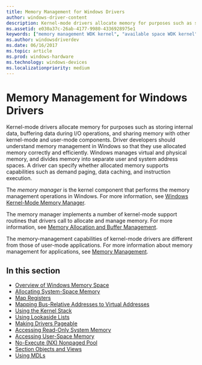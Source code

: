 ```yaml
---
title: Memory Management for Windows Drivers
author: windows-driver-content
description: Kernel-mode drivers allocate memory for purposes such as storing internal data, buffering data during I/O operations, and sharing memory with other kernel-mode and user-mode components.
ms.assetid: e030a37c-26ab-4177-9980-4336928975e1
keywords: ["memory management WDK kernel", "available space WDK kernel", "free space WDK kernel", "space WDK See memory WDK"]
ms.author: windowsdriverdev
ms.date: 06/16/2017
ms.topic: article
ms.prod: windows-hardware
ms.technology: windows-devices
ms.localizationpriority: medium
---
```


# Memory Management for Windows Drivers


Kernel-mode drivers allocate memory for purposes such as storing internal data, buffering data during I/O operations, and sharing memory with other kernel-mode and user-mode components. Driver developers should understand memory management in Windows so that they use allocated memory correctly and efficiently. Windows manages virtual and physical memory, and divides memory into separate user and system address spaces. A driver can specify whether allocated memory supports capabilities such as demand paging, data caching, and instruction execution.




The *memory manager* is the kernel component that performs the memory management operations in Windows. For more information, see [Windows Kernel-Mode Memory Manager](windows-kernel-mode-memory-manager.md).

The memory manager implements a number of kernel-mode support routines that drivers call to allocate and manage memory. For more information, see [Memory Allocation and Buffer Management](https://msdn.microsoft.com/library/windows/hardware/ff554422).

The memory-management capabilities of kernel-mode drivers are different from those of user-mode applications. For more information about memory management for applications, see [Memory Management](https://msdn.microsoft.com/library/windows/desktop/aa366779).

## In this section


-   [Overview of Windows Memory Space](overview-of-windows-memory-space.md)
-   [Allocating System-Space Memory](allocating-system-space-memory.md)
-   [Map Registers](map-registers.md)
-   [Mapping Bus-Relative Addresses to Virtual Addresses](mapping-bus-relative-addresses-to-virtual-addresses.md)
-   [Using the Kernel Stack](using-the-kernel-stack.md)
-   [Using Lookaside Lists](using-lookaside-lists.md)
-   [Making Drivers Pageable](making-drivers-pageable.md)
-   [Accessing Read-Only System Memory](accessing-read-only-system-memory.md)
-   [Accessing User-Space Memory](accessing-user-space-memory.md)
-   [No-Execute (NX) Nonpaged Pool](no-execute-nonpaged-pool.md)
-   [Section Objects and Views](section-objects-and-views.md)
-   [Using MDLs](using-mdls.md)

 

 




